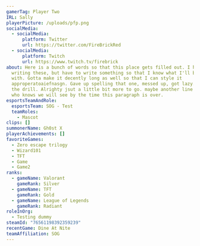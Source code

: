 ```yaml
---
gamerTag: Player Two
IRL: Sally
playerPicture: /uploads/pfp.png
socialMedia:
  - socialMedia:
      platform: Twitter
      url: https://twitter.com/FireBrickRed
  - socialMedia:
      platform: Twitch
      url: https://www.twitch.tv/firebrick
about: H﻿ere is a bunch of words so that this place gets filled out. I hate
  writing these, but have to write something so that I know what I'll be working
  with. Gotta make it decently long as well so that I can style it
  approperatoaiefnasgn. Gave up spelling that one, messed up, got lazy. You know
  the drill. Alrighty jsut a little bit more to go. maybe another line or two?
  who knows we will see by the time this paragraph is over.
esportsTeamAndRole:
  esportsTeam: SOG - Test
  teamRoles:
    - Mascot
clips: []
summonerName: Gh0st X
playerAchievements: []
favoriteGames:
  - Zero escape trilogy
  - Wizard101
  - TFT
  - Game
  - Game2
ranks:
  - gameName: Valorant
    gameRank: Silver
  - gameName: TFT
    gameRank: Gold
  - gameName: League of Legends
    gameRank: Radiant
roleInOrg:
  - Testing dummy
steamId: "76561198392359239"
recentGame: Dine At Nite
teamAffiliation: SOG
---
```

